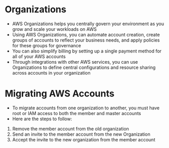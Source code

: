 
# Organizations
- AWS Organizations helps you centrally govern your environment as you grow and scale your workloads on AWS
- Using AWS Organizations, you can automate account creation, create groups of accounts to reflect your business needs, 
  and apply policies for these groups for governance
- You can also simplify billing by setting up a single payment method for all of your AWS accounts
- Through integrations with other AWS services, you can use Organizations to define central configurations and resource 
  sharing across accounts in your organization
# Migrating AWS Accounts
- To migrate accounts from one organization to another, you must have root or IAM access to both the member and master 
  accounts
- Here are the steps to follow:
1. Remove the member account from the old organization 
2. Send an invite to the member account from the new Organization
3. Accept the invite to the new organization from the member account